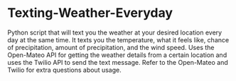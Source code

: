 # Texting-Weather-Everyday
Python script that will text you the weather at your desired location every day at the same time. It texts you the temperature, what it feels like, chance of precipitation, amount of precipitation, and the wind speed. Uses the Open-Mateo API for getting the weather details from a certain location and uses the Twilio API to send the text message. Refer to the Open-Mateo and Twilio for extra questions about usage.
